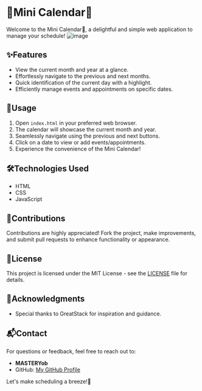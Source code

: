 # 📅Mini Calendar📅
Welcome to the Mini Calendar📅, a delightful and simple web application to manage your schedule!
![image](https://github.com/YawBoah/Mini-Calendar/assets/126890146/ac4c5fd0-a641-4358-ac0f-c4dd2ecc4498)

## ✨Features
- View the current month and year at a glance.
- Effortlessly navigate to the previous and next months.
- Quick identification of the current day with a highlight.
- Efficiently manage events and appointments on specific dates.

## 🚀Usage
1. Open `index.html` in your preferred web browser.
2. The calendar will showcase the current month and year.
3. Seamlessly navigate using the previous and next buttons.
4. Click on a date to view or add events/appointments.
5. Experience the convenience of the Mini Calendar!

## 🛠️Technologies Used
- HTML
- CSS
- JavaScript

## 🤝Contributions
Contributions are highly appreciated! Fork the project, make improvements, and submit pull requests to enhance functionality or appearance.

## 📜License
This project is licensed under the MIT License - see the [LICENSE](LICENSE) file for details.

## 🙌Acknowledgments
- Special thanks to GreatStack for inspiration and guidance.

## 📬Contact
For questions or feedback, feel free to reach out to:
- **MASTERYob**
- GitHub: [My GitHub Profile](https://github.com/YawBoah)

Let's make scheduling a breeze!🌟
